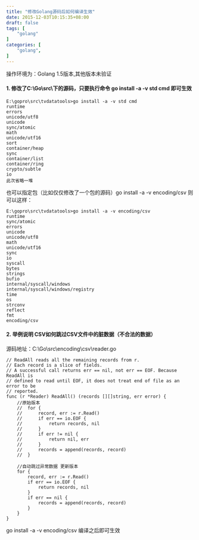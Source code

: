 ```yaml
---
title: "修改Golang源码后如何编译生效"
date: 2015-12-03T10:15:35+08:00
draft: false
tags: [
    "golang"
]
categories: [
    "golang",
]
---
```


操作环境为：Golang 1.5版本,其他版本未验证

#### 1. 修改了C:\Go\src\下的源码，只要执行命令 go install -a -v std cmd 即可生效
```Golang
E:\gopro\src\tvdatatools>go install -a -v std cmd
runtime
errors
unicode/utf8
unicode
sync/atomic
math
unicode/utf16
sort
container/heap
sync
container/list
container/ring
crypto/subtle
io
此次省略一堆
```

也可以指定包（比如仅仅修改了一个包的源码）go install -a -v encoding/csv 则可以这样：
```Golang
E:\gopro\src\tvdatatools>go install -a -v encoding/csv
runtime
sync/atomic
errors
unicode
unicode/utf8
math
unicode/utf16
sync
io
syscall
bytes
strings
bufio
internal/syscall/windows
internal/syscall/windows/registry
time
os
strconv
reflect
fmt
encoding/csv
```
#### 2. 举例说明  CSV如何跳过CSV文件中的脏数据（不合法的数据）

源码地址：C:\Go\src\encoding\csv\reader.go
```Golang
// ReadAll reads all the remaining records from r.
// Each record is a slice of fields.
// A successful call returns err == nil, not err == EOF. Because ReadAll is
// defined to read until EOF, it does not treat end of file as an error to be
// reported.
func (r *Reader) ReadAll() (records [][]string, err error) {
	//原始版本
	//	for {
	//		record, err := r.Read()
	//		if err == io.EOF {
	//			return records, nil
	//		}
	//		if err != nil {
	//			return nil, err
	//		}
	//		records = append(records, record)
	//	}

	//自动跳过异常数据 更新版本
	for {
		record, err := r.Read()
		if err == io.EOF {
			return records, nil
		}
		if err == nil {
			records = append(records, record)
		}
	}
}
```
go install -a -v encoding/csv 编译之后即可生效



